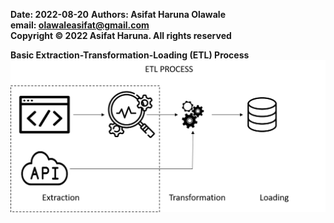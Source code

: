 **Date: 2022-08-20**
**Authors: Asifat Haruna Olawale**  
**email: olawaleasifat@gmail.com**  
**Copyright © 2022 Asifat Haruna. All rights reserved**  

**Basic Extraction-Transformation-Loading (ETL) Process**
![](./images/ETL.png)
